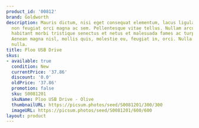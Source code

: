 ```yaml
---
product_id: '00812'
brand: Goldworth
description: Mauris dictum, nisi eget consequat elementum, lacus ligula molestie metus,
  non feugiat orci magna ac sem. Pellentesque vitae tellus. Nullam arcu. Pellentesque
  habitant morbi tristique senectus et netus et malesuada fames ac turpis egestas.
  Aenean magna nisl, mollis quis, molestie eu, feugiat in, orci. Nulla dignissim posuere
  nulla.
title: Ploo USB Drive
skus:
- available: true
  condition: New
  currentPrice: '37.86'
  discount: '0.0'
  oldPrice: '37.86'
  promotion: false
  sku: S0081201
  skuName: Ploo USB Drive - Olive
  thumbnailURL: https://picsum.photos/seed/S0081201/300/300
  imageURL: https://picsum.photos/seed/S0081201/600/600
layout: product
---
```

